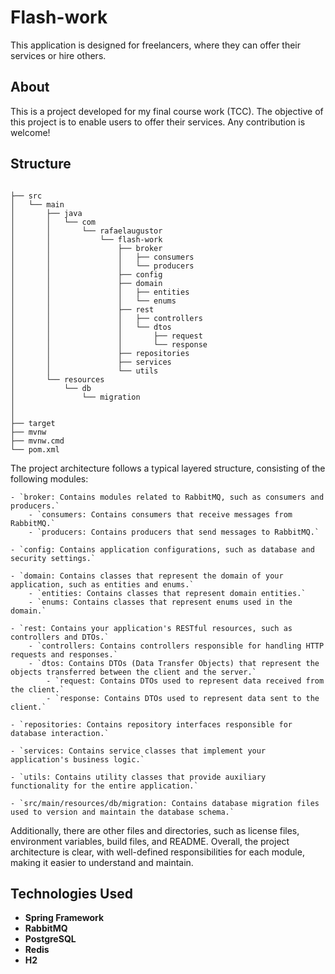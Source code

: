 # Flash-work

This application is designed for freelancers, where they can offer their services or hire others.

## About

This is a project developed for my final course work (TCC). The objective of this project is to enable users to offer their services. Any contribution is welcome!

## Structure
```

├── src
│   └── main
│       ├── java
│       │   └── com
│       │       └── rafaelaugustor
│       │           └── flash-work
│       │               ├── broker
│       │               │   ├── consumers
│       │               │   └── producers
│       │               ├── config
│       │               ├── domain
│       │               │   ├── entities
│       │               │   └── enums
│       │               ├── rest
│       │               │   ├── controllers 
│       │               │   └── dtos
│       │               │       ├── request
│       │               │       └── response
│       │               ├── repositories
│       │               ├── services
│       │               └── utils
│       └── resources
│           └── db
│               └── migration
│         
│         
├── target
├── mvnw
├── mvnw.cmd
└── pom.xml

```

The project architecture follows a typical layered structure, consisting of the following modules:
```
- `broker: Contains modules related to RabbitMQ, such as consumers and producers.`
    - `consumers: Contains consumers that receive messages from RabbitMQ.`
    - `producers: Contains producers that send messages to RabbitMQ.`

- `config: Contains application configurations, such as database and security settings.`

- `domain: Contains classes that represent the domain of your application, such as entities and enums.`
    - `entities: Contains classes that represent domain entities.`
    - `enums: Contains classes that represent enums used in the domain.`

- `rest: Contains your application's RESTful resources, such as controllers and DTOs.`
    - `controllers: Contains controllers responsible for handling HTTP requests and responses.`
    - `dtos: Contains DTOs (Data Transfer Objects) that represent the objects transferred between the client and the server.`
        - `request: Contains DTOs used to represent data received from the client.`
        - `response: Contains DTOs used to represent data sent to the client.`

- `repositories: Contains repository interfaces responsible for database interaction.`

- `services: Contains service classes that implement your application's business logic.`

- `utils: Contains utility classes that provide auxiliary functionality for the entire application.`

- `src/main/resources/db/migration: Contains database migration files used to version and maintain the database schema.`
```
Additionally, there are other files and directories, such as license files, environment variables, build files, and README. Overall, the project architecture is clear, with well-defined responsibilities for each module, making it easier to understand and maintain.

## Technologies Used

- **Spring Framework**
- **RabbitMQ**
- **PostgreSQL**
- **Redis**
- **H2**
